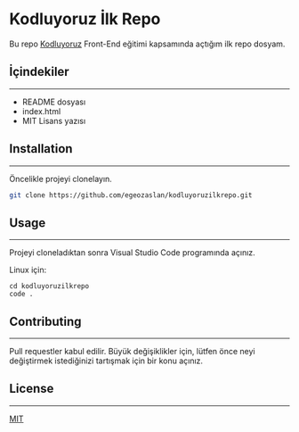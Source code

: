 # Kodluyoruz İlk Repo

Bu repo [Kodluyoruz](www.kodluyoruz.com) Front-End eğitimi kapsamında açtığım ilk repo dosyam.
## İçindekiler 
---
* README dosyası
* index.html 
* MIT Lisans yazısı

## Installation
---
Öncelikle projeyi clonelayın.

```bash
git clone https://github.com/egeozaslan/kodluyoruzilkrepo.git
```

## Usage
---
Projeyi cloneladıktan sonra Visual Studio Code programında açınız.

Linux için:
```linux
cd kodluyoruzilkrepo
code .
```

## Contributing
---
Pull requestler kabul edilir. Büyük değişiklikler için, lütfen önce neyi değiştirmek istediğinizi tartışmak için bir konu açınız.

## License
---
[MIT](https://choosealicense.com/licenses/mit/)